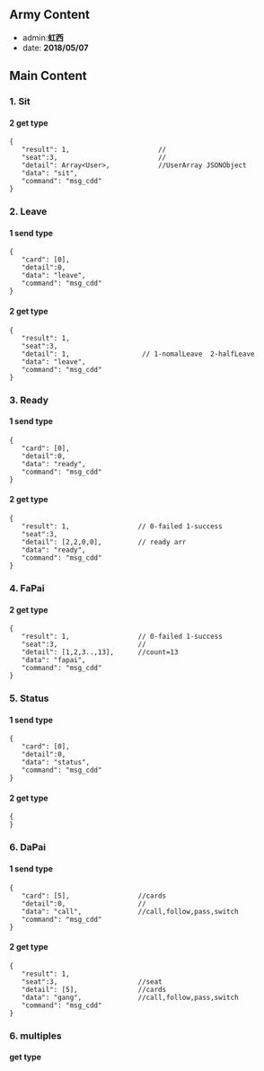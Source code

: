 ## Army Content
+ admin:**虹西**
+ date: **2018/05/07**

## Main Content
### 1. Sit
#### 2 get type
    {
       "result": 1,                      // 
       "seat":3,                         //
       "detail": Array<User>,            //UserArray JSONObject        
       "data": "sit",
       "command": "msg_cdd"           
    }


### 2. Leave
#### 1 send type
    {
       "card": [0],                      
       "detail":0,                                            
       "data": "leave",
       "command": "msg_cdd"           
    }

#### 2 get type
    {
       "result": 1, 
       "seat":3,
       "detail": 1,                  // 1-nomalLeave  2-halfLeave                      
       "data": "leave",
       "command": "msg_cdd"           
    }


### 3. Ready
#### 1 send type
    {
       "card": [0],
       "detail":0,                          
       "data": "ready",
       "command": "msg_cdd"           
    }

#### 2 get type
    {
       "result": 1,                 // 0-failed 1-success
       "seat":3,  
       "detail": [2,2,0,0],         // ready arr                       
       "data": "ready",
       "command": "msg_cdd"           
    }


### 4. FaPai
#### 2 get type
    {
       "result": 1,                 // 0-failed 1-success
       "seat":3,                    //  
       "detail": [1,2,3..,13],      //count=13                                        
       "data": "fapai",
       "command": "msg_cdd"           
    }


### 5. Status
#### 1 send type
    {
       "card": [0],
       "detail":0,                          
       "data": "status",
       "command": "msg_cdd"           
    }

#### 2 get type
    {   
    }


### 6. DaPai
#### 1 send type
    {
       "card": [5],                 //cards                      
       "detail":0,                  //         
       "data": "call",              //call,follow,pass,switch           
       "command": "msg_cdd"           
    }
#### 2 get type
    {
       "result": 1,                 
       "seat":3,                    //seat
       "detail": [5],               //cards
       "data": "gang",              //call,follow,pass,switch
       "command": "msg_cdd"           
    }

### 6. multiples
#### get type